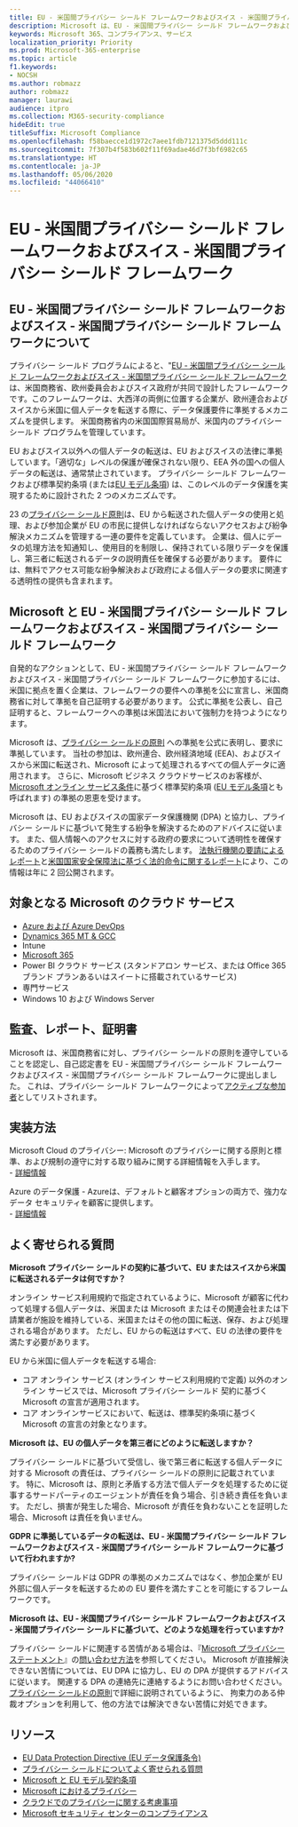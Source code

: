 ```yaml
---
title: EU - 米国間プライバシー シールド フレームワークおよびスイス - 米国間プライバシー シールド フレームワーク
description: Microsoft は、EU - 米国間プライバシー シールド フレームワークおよびスイス - 米国間プライバシー シールド フレームワークの認定を受けており、プライバシー シールド フレームワークを遵守します。
keywords: Microsoft 365、コンプライアンス、サービス
localization_priority: Priority
ms.prod: Microsoft-365-enterprise
ms.topic: article
f1.keywords:
- NOCSH
ms.author: robmazz
author: robmazz
manager: laurawi
audience: itpro
ms.collection: M365-security-compliance
hideEdit: true
titleSuffix: Microsoft Compliance
ms.openlocfilehash: f58baecce1d1972c7aee1fdb7121375d5ddd111c
ms.sourcegitcommit: 7f307b4f583b602f11f69adae46d7f3bf6982c65
ms.translationtype: HT
ms.contentlocale: ja-JP
ms.lasthandoff: 05/06/2020
ms.locfileid: "44066410"
---
```

# <a name="eu-us-and-swiss-us-privacy-shield-frameworks"></a>EU - 米国間プライバシー シールド フレームワークおよびスイス - 米国間プライバシー シールド フレームワーク

## <a name="about-the-eu-us-and-swiss-us-privacy-shield-frameworks"></a>EU - 米国間プライバシー シールド フレームワークおよびスイス - 米国間プライバシー シールド フレームワークについて

プライバシー シールド プログラムによると、"[EU - 米国間プライバシー シールド フレームワークおよびスイス - 米国間プライバシー シールド フレームワーク](https://www.privacyshield.gov/welcome)は、米国商務省、欧州委員会およびスイス政府が共同で設計したフレームワークです。このフレームワークは、大西洋の両側に位置する企業が、欧州連合およびスイスから米国に個人データを転送する際に、データ保護要件に準拠するメカニズムを提供します。 米国商務省内の米国国際貿易局が、米国内のプライバシー シールド プログラムを管理しています。

EU およびスイス以外への個人データの転送は、EU およびスイスの法律に準拠しています。「適切な」レベルの保護が確保されない限り、EEA 外の国への個人データの転送は、通常禁止されています。 プライバシー シールド フレームワークおよび標準契約条項 (または[EU モデル条項](offering-EU-Model-Clauses.md)) は、このレベルのデータ保護を実現するために設計された 2 つのメカニズムです。

23 の[プライバシー シールド原則](https://www.privacyshield.gov/article?id=Requirements-of-Participation)は、EU から転送された個人データの使用と処理、および参加企業が EU の市民に提供しなければならないアクセスおよび紛争解決メカニズムを管理する一連の要件を定義しています。 企業は、個人にデータの処理方法を知通知し、使用目的を制限し、保持されている限りデータを保護し、第三者に転送されるデータの説明責任を確保する必要があります。 要件には、無料でアクセス可能な紛争解決および政府による個人データの要求に関連する透明性の提供も含まれます。

## <a name="microsoft-and-the-eu-us-and-swiss-us-privacy-shield-frameworks"></a>Microsoft と EU - 米国間プライバシー シールド フレームワークおよびスイス - 米国間プライバシー シールド フレームワーク

自発的なアクションとして、EU - 米国間プライバシー シールド フレームワークおよびスイス - 米国間プライバシー シールド フレームワークに参加するには、米国に拠点を置く企業は、フレームワークの要件への準拠を公に宣言し、米国商務省に対して準拠を自己証明する必要があります。 公式に準拠を公表し、自己証明すると、フレームワークへの準拠は米国法において強制力を持つようになります。

Microsoft は、[プライバシー シールドの原則](https://www.privacyshield.gov/article?id=Requirements-of-Participation) への準拠を公式に表明し、要求に準拠しています。 当社の参加は、欧州連合、欧州経済地域 (EEA)、およびスイスから米国に転送され、Microsoft によって処理されるすべての個人データに適用されます。 さらに、Microsoft ビジネス クラウドサービスのお客様が、[Microsoft オンライン サービス条件](https://www.microsoftvolumelicensing.com/DocumentSearch.aspx?Mode=3&DocumentTypeId=31)に基づく標準契約条項 ([EU モデル条項](offering-eu-model-clauses.md)とも呼ばれます) の準拠の恩恵を受けます。

Microsoft は、EU およびスイスの国家データ保護機関 (DPA) と協力し、プライバシー シールドに基づいて発生する紛争を解決するためのアドバイスに従います。 また、個人情報へのアクセスに対する政府の要求について透明性を確保するためのプライバシー シールドの義務も満たします。 [法執行機関の要請によるレポート](https://www.microsoft.com/corporate-responsibility/lerr)と[米国国家安全保障法に基づく法的命令に関するレポート](https://www.microsoft.com/corporate-responsibility/fisa/)により、この情報は年に 2 回公開されます。

## <a name="microsoft-in-scope-cloud-services"></a>対象となる Microsoft のクラウド サービス

- [Azure および Azure DevOps](https://gallery.technet.microsoft.com/Overview-of-Azure-c1be3942)
- [Dynamics 365 MT & GCC](https://download.microsoft.com/download/E/1/9/E1977163-7A86-4812-AC18-C03ADC958AAF/Microsoft_Dynamics_365_Cloud_Service_Compliance_Datasheet.pdf)
- Intune
- [Microsoft 365](https://servicetrust.microsoft.com/ViewPage/TrustDocuments?command=Download&downloadType=Document&downloadId=9f756cce-b15d-45a9-94d7-6a583dee4401&docTab=6d000410-c9e9-11e7-9a91-892aae8839ad_Compliance_Guides)
- Power BI クラウド サービス (スタンドアロン サービス、または Office 365 ブランド プランあるいはスイートに搭載されているサービス)
- 専門サービス
- Windows 10 および Windows Server

## <a name="audits-reports-and-certificates"></a>監査、レポート、証明書

Microsoft は、米国商務省に対し、プライバシー シールドの原則を遵守していることを認定し、自己認定書を EU - 米国間プライバシー シールド フレームワークおよびスイス - 米国間プライバシー シールド フレームワークに提出しました。 これは、プライバシー シールド フレームワークによって[アクティブな参加者](https://www.privacyshield.gov/participant?id=a2zt0000000KzNaAAK)としてリストされます。

## <a name="how-to-implement"></a>実装方法

Microsoft Cloud のプライバシー: Microsoft のプライバシーに関する原則と標準、および規制の遵守に対する取り組みに関する詳細情報を入手します。  
    - [詳細情報](https://www.microsoft.com/download/details.aspx?id=55710)

Azure のデータ保護 - Azureは、デフォルトと顧客オプションの両方で、強力なデータ セキュリティを顧客に提供します。  
    - [詳細情報](https://docs.microsoft.com/azure/security/azure-protection-of-customer-data)

## <a name="frequently-asked-questions"></a>よく寄せられる質問

**Microsoft プライバシー シールドの契約に基づいて、EU またはスイスから米国に転送されるデータは何ですか？**

オンライン サービス利用規約で指定されているように、Microsoft が顧客に代わって処理する個人データは、米国または Microsoft またはその関連会社または下請業者が施設を維持している、米国またはその他の国に転送、保存、および処理される場合があります。 ただし、EU からの転送はすべて、EU の法律の要件を満たす必要があります。

EU から米国に個人データを転送する場合:

- コア オンライン サービス (オンライン サービス利用規約で定義) 以外のオンライン サービスでは、Microsoft プライバシー シールド 契約に基づく Microsoft の宣言が適用されます。
- コア オンラインサービスにおいて、転送は、標準契約条項に基づく Microsoft の宣言の対象となります。

**Microsoft は、EU の個人データを第三者にどのように転送しますか？**

プライバシー シールドに基づいて受信し、後で第三者に転送する個人データに対する Microsoft の責任は、プライバシー シールドの原則に記載されています。 特に、Microsoft は、原則と矛盾する方法で個人データを処理するために従事するサードパーティのエージェントが責任を負う場合、引き続き責任を負います。 ただし、損害が発生した場合、Microsoft が責任を負わないことを証明した場合、Microsoft は責任を負いません。

**GDPR に準拠しているデータの転送は、EU - 米国間プライバシー シールド フレームワークおよびスイス - 米国間プライバシー シールド フレームワークに基づいて行われますか?**

プライバシー シールドは GDPR の準拠のメカニズムではなく、参加企業が EU 外部に個人データを転送するための EU 要件を満たすことを可能にするフレームワークです。

**Microsoft は、EU - 米国間プライバシー シールド フレームワークおよびスイス - 米国間プライバシー シールドに基づいて、どのような処理を行っていますか?**

プライバシー シールドに関連する苦情がある場合は、『[Microsoft プライバシー ステートメント](https://privacy.microsoft.com/privacystatement)』の[問い合わせ方法](https://privacy.microsoft.com/privacystatement#mainhowtocontactusmodule)を参照してください。 Microsoft が直接解決できない苦情については、EU DPA に協力し、EU の DPA が提供するアドバイスに従います。 関連する DPA の連絡先に連絡するようにお問い合わせください。 [プライバシー シールドの原則](https://www.privacyshield.gov/article?id=Requirements-of-Participation)で詳細に説明されているように、
拘束力のある仲裁オプションを利用して、他の方法では解決できない苦情に対処できます。

## <a name="resources"></a>リソース

- [EU Data Protection Directive (EU データ保護条令)](https://eur-lex.europa.eu/legal-content/en/ALL/?uri=CELEX:31995L0046)
- [プライバシー シールドについてよく寄せられる質問](https://www.privacyshield.gov/article?id=FAQs)
- [Microsoft と EU モデル契約条項](offering-eu-model-clauses.md)
- [Microsoft におけるプライバシー](https://privacy.microsoft.com)
- [クラウドでのプライバシーに関する考慮事項](https://download.microsoft.com/download/0/9/D/09DE47F6-F9E5-4C14-B9E8-E8119A130ACC/Privacy_considerations_in_the_cloud.pdf)
- [Microsoft セキュリティ センターのコンプライアンス](https://www.microsoft.com/trust-center/compliance/compliance-overview)
